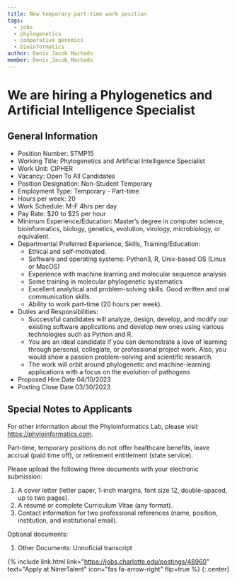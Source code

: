 ```yaml
---
title: New temporary part-time work position
tags:
  - jobs
  - phylogenetics
  - comparative genomics
  - bioinformatics
author: Denis Jacob Machado
member: Denis_Jacob_Machado
---
```


# We are hiring a Phylogenetics and Artificial Intelligence Specialist

## General Information

- Position Number:	STMP15
- Working Title:	Phylogenetics and Artificial Intelligence Specialist
- Work Unit:	CIPHER
- Vacancy: Open To	All Candidates
- Position Designation: Non-Student Temporary
- Employment Type: Temporary - Part-time
- Hours per week: 20
- Work Schedule: M-F 4hrs per day
- Pay Rate: $20 to $25 per hour
- Minimum Experience/Education: Master’s degree in computer science, bioinformatics, biology, genetics, evolution, virology, microbiology, or equivalent.
- Departmental Preferred Experience, Skills, Training/Education:	
  - Ethical and self-motivated.
  - Software and operating systems: Python3, R, Unix-based OS (Linux or MacOS)
  - Experience with machine learning and molecular sequence analysis
  - Some training in molecular phylogenetic systematics
  - Excellent analytical and problem-solving skills. Good written and oral communication skills.
  - Ability to work part-time (20 hours per week).
- Duties and Responsibilities:
  - Successful candidates will analyze, design, develop, and modify our existing software applications and develop new ones using various technologies such as Python and R.
  - You are an ideal candidate if you can demonstrate a love of learning through personal, collegiate, or professional project work. Also, you would show a passion problem-solving and scientific research.
  - The work will orbit around phylogenetic and machine-learning applications with a focus on the evolution of pathogens
- Proposed Hire Date	04/10/2023
- Posting Close Date	03/30/2023

## Special Notes to Applicants

For other information about the Phyloinformatics Lab, please visit https://phyloinformatics.com.

Part-time, temporary positions do not offer healthcare benefits, leave accrual (paid time off), or retirement entitlement (state service).

Please upload the following three documents with your electronic submission:

1. A cover letter (letter paper, 1-inch margins, font size 12, double-spaced, up to two pages).
2. A résumé or complete Curriculum Vitae (any format).
3. Contact information for two professional references (name, position, institution, and institutional email).

Optional documents:

1. Other Documents: Unnoficial transcript


{% include link.html link="https://jobs.charlotte.edu/postings/48960" text="Apply at NinerTalent" icon="fas fa-arrow-right" flip=true %}
{:.center}